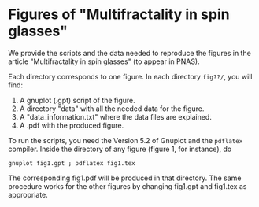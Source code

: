 # Figures of "Multifractality in spin glasses"

We provide the scripts and the data needed to reproduce the figures in the article "Multifractality in spin glasses" (to appear in PNAS).

Each directory corresponds to one figure. In each directory `fig??/`, you will find:

1. A gnuplot (.gpt) script of the figure.
2. A directory "data" with all the needed data for the figure.
3. A "data_information.txt" where the data files are explained.
4. A .pdf with the produced figure.

To run the scripts, you need the Version 5.2 of Gnuplot and the `pdflatex` compiler. Inside the directory of any figure (figure 1, for instance), do
```
gnuplot fig1.gpt ; pdflatex fig1.tex
```
The corresponding fig1.pdf will be produced in that directory. The same procedure works for the other figures by changing fig1.gpt and fig1.tex as appropriate. 
